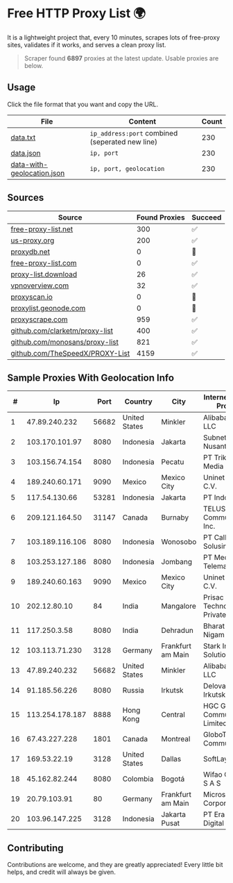 
# Free HTTP Proxy List 🌍

It is a lightweight project that, every 10 minutes, scrapes lots of free-proxy sites, validates if it works, and serves a clean proxy list.


> Scraper found **6897** proxies at the latest update. Usable proxies are below.

## Usage

Click the file format that you want and copy the URL.


|File|Content|Count|
|----|-------|-----|
|[data.txt](https://raw.githubusercontent.com/themiralay/Proxy-List-World/master/data.txt)|`ip_address:port` combined (seperated new line)|230|
|[data.json](https://raw.githubusercontent.com/themiralay/Proxy-List-World/master/data.json)|`ip, port`|230|
|[data-with-geolocation.json](https://raw.githubusercontent.com/themiralay/Proxy-List-World/master/data-with-geolocation.json)|`ip, port, geolocation`|230|

## Sources

|Source|Found Proxies|Succeed|
|------|-------------|-------|
|[free-proxy-list.net](https://free-proxy-list.net)|300|✅|
|[us-proxy.org](https://www.us-proxy.org)|200|✅|
|[proxydb.net](http://proxydb.net)|0|🚫|
|[free-proxy-list.com](https://free-proxy-list.com/?page=&port=&type%5B%5D=http&type%5B%5D=https&up_time=0&search=Search)|0|✅|
|[proxy-list.download](https://www.proxy-list.download/HTTP)|26|✅|
|[vpnoverview.com](https://vpnoverview.com/privacy/anonymous-browsing/free-proxy-servers)|32|✅|
|[proxyscan.io](https://www.proxyscan.io)|0|🚫|
|[proxylist.geonode.com](https://proxylist.geonode.com/api/proxy-list?limit=300&page=1&sort_by=lastChecked&sort_type=desc&protocols=http,https)|0|🚫|
|[proxyscrape.com](https://api.proxyscrape.com/v2/?request=displayproxies&protocol=http&timeout=10000&country=all&ssl=all&anonymity=all)|959|✅|
|[github.com/clarketm/proxy-list](https://raw.githubusercontent.com/clarketm/proxy-list/master/proxy-list-raw.txt)|400|✅|
|[github.com/monosans/proxy-list](https://raw.githubusercontent.com/monosans/proxy-list/main/proxies/http.txt)|821|✅|
|[github.com/TheSpeedX/PROXY-List](https://raw.githubusercontent.com/TheSpeedX/PROXY-List/master/http.txt)|4159|✅|


## Sample Proxies With Geolocation Info

|#|Ip|Port|Country|City|Internet Service Provider|
|-|--|----|-------|----|-------------------------|
|1|47.89.240.232|56682|United States|Minkler|Alibaba.com LLC|
|2|103.170.101.97|8080|Indonesia|Jakarta|Subnet Data Nusantara|
|3|103.156.74.154|8080|Indonesia|Pecatu|PT Trika Global Media|
|4|189.240.60.171|9090|Mexico|Mexico City|Uninet S.A. de C.V.|
|5|117.54.130.66|53281|Indonesia|Jakarta|PT IndoInternet|
|6|209.121.164.50|31147|Canada|Burnaby|TELUS Communications Inc.|
|7|103.189.116.106|8080|Indonesia|Wonosobo|PT Callysta Total Solusindo|
|8|103.253.127.186|8080|Indonesia|Jombang|PT Media Akses Telematika|
|9|189.240.60.163|9090|Mexico|Mexico City|Uninet S.A. de C.V.|
|10|202.12.80.10|84|India|Mangalore|Prisac Aviation Technologies Private Limited|
|11|117.250.3.58|8080|India|Dehradun|Bharat Sanchar Nigam Ltd|
|12|103.113.71.230|3128|Germany|Frankfurt am Main|Stark Industries Solutions LTD|
|13|47.89.240.232|56682|United States|Minkler|Alibaba.com LLC|
|14|91.185.56.226|8080|Russia|Irkutsk|Delovaya Set' - Irkutsk|
|15|113.254.178.187|8888|Hong Kong|Central|HGC Global Communications Limited|
|16|67.43.227.228|1801|Canada|Montreal|GloboTech Communications|
|17|169.53.22.19|3128|United States|Dallas|SoftLayer|
|18|45.162.82.244|8080|Colombia|Bogotá|Wifao Colombia S A S|
|19|20.79.103.91|80|Germany|Frankfurt am Main|Microsoft Corporation|
|20|103.96.147.225|3128|Indonesia|Jakarta Pusat|PT Era Awan Digital|



## Contributing

Contributions are welcome, and they are greatly appreciated! Every
little bit helps, and credit will always be given.

